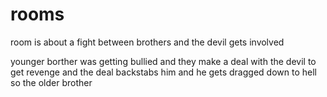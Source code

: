 # rooms
room is about a fight between brothers and the devil gets involved


younger borther was getting bullied and they make a deal with the devil to get revenge and the deal backstabs him and he gets dragged down to hell so the older brother

